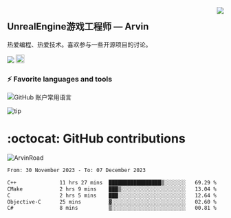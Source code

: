 <img align="right" src="https://count.getloli.com/get/@:ArvinRoad?theme=rule34">

## UnrealEngine游戏工程师 — Arvin

热爱编程、热爱技术。喜欢参与一些开源项目的讨论。

![](https://visitor-badge.glitch.me/badge?page_id=ArvinRoad.ArvinRoad)
[<img alt="github" src="https://img.shields.io/badge/github-ArvinRoad-8da0cb?style=for-the-badge&labelColor=555555&logo=github" height="20">](https://github.com/ArvinRoad)

### ⚡ Favorite languages and tools
![GitHub 账户常用语言](https://github-stats.ubrong.com/api/top-langs/?username=ArvinRoad&layout=compact&theme=tokyonight)

![tip](https://badgen.net/badge/C++/UE/orange?icon=bitcoin-lightning)

# :octocat: GitHub contributions

<img src="https://github-readme-stats.vercel.app/api?username=ArvinRoad&show_icons=true&count_private=true&theme=algolia" alt="ArvinRoad" />

<!--START_SECTION:waka-->

```txt
From: 30 November 2023 - To: 07 December 2023

C++              11 hrs 27 mins  █████████████████▒░░░░░░░   69.29 %
CMake            2 hrs 9 mins    ███▒░░░░░░░░░░░░░░░░░░░░░   13.04 %
C                2 hrs 5 mins    ███░░░░░░░░░░░░░░░░░░░░░░   12.64 %
Objective-C      25 mins         ▓░░░░░░░░░░░░░░░░░░░░░░░░   02.60 %
C#               8 mins          ▒░░░░░░░░░░░░░░░░░░░░░░░░   00.81 %
```

<!--END_SECTION:waka-->
